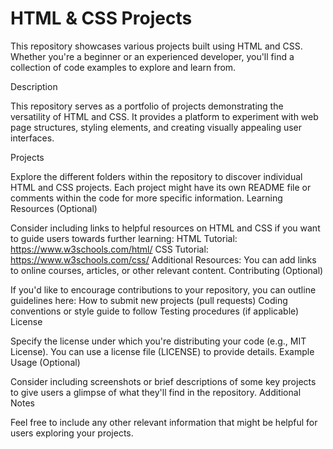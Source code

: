 # HTML & CSS Projects

This repository showcases various projects built using HTML and CSS. Whether you're a beginner or an experienced developer, you'll find a collection of code examples to explore and learn from.

Description

This repository serves as a portfolio of projects demonstrating the versatility of HTML and CSS. It provides a platform to experiment with web page structures, styling elements, and creating visually appealing user interfaces.

Projects

Explore the different folders within the repository to discover individual HTML and CSS projects. Each project might have its own README file or comments within the code for more specific information.
Learning Resources (Optional)

Consider including links to helpful resources on HTML and CSS if you want to guide users towards further learning:
HTML Tutorial: https://www.w3schools.com/html/
CSS Tutorial: https://www.w3schools.com/css/
Additional Resources: You can add links to online courses, articles, or other relevant content.
Contributing (Optional)

If you'd like to encourage contributions to your repository, you can outline guidelines here:
How to submit new projects (pull requests)
Coding conventions or style guide to follow
Testing procedures (if applicable)
License

Specify the license under which you're distributing your code (e.g., MIT License). You can use a license file (LICENSE) to provide details.
Example Usage (Optional)

Consider including screenshots or brief descriptions of some key projects to give users a glimpse of what they'll find in the repository.
Additional Notes

Feel free to include any other relevant information that might be helpful for users exploring your projects.
